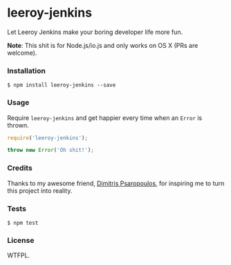 # leeroy-jenkins

Let Leeroy Jenkins make your boring developer life more fun.

**Note**: This shit is for Node.js/io.js and only works on OS X (PRs are welcome).


### Installation

```
$ npm install leeroy-jenkins --save
```


### Usage

Require `leeroy-jenkins` and get happier every time when an `Error` is thrown.

```javascript
require('leeroy-jenkins');

throw new Error('Oh shit!');
```


### Credits

Thanks to my awesome friend, [Dimitris Psaropoulos](http://harby.me/), for inspiring me to turn this project into reality.


### Tests

```
$ npm test
```


### License

WTFPL.
